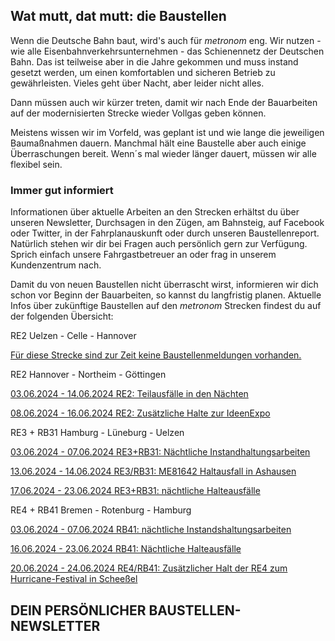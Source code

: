 Wat mutt, dat mutt: die Baustellen
----------

Wenn die Deutsche Bahn baut, wird's auch für *metronom* eng.
Wir nutzen - wie alle Eisenbahnverkehrsunternehmen - das Schienennetz der Deutschen Bahn. Das ist teilweise aber in die Jahre gekommen und muss instand gesetzt werden, um einen komfortablen und sicheren Betrieb zu gewährleisten. Vieles geht über Nacht, aber leider nicht alles.

Dann müssen auch wir kürzer treten, damit wir nach Ende der Bauarbeiten auf der modernisierten Strecke wieder Vollgas geben können.

Meistens wissen wir im Vorfeld, was geplant ist und wie lange die jeweiligen Baumaßnahmen dauern. Manchmal hält eine Baustelle aber auch einige Überraschungen bereit. Wenn´s mal wieder länger dauert, müssen wir alle flexibel sein.

### Immer gut informiert ###

Informationen über aktuelle Arbeiten an den Strecken erhältst du über unseren Newsletter, Durchsagen in den Zügen, am Bahnsteig, auf Facebook oder Twitter, in der Fahrplanauskunft oder durch unseren Baustellenreport. Natürlich stehen wir dir bei Fragen auch persönlich gern zur Verfügung. Sprich einfach unsere Fahrgastbetreuer an oder frag in unserem Kundenzentrum nach.

Damit du von neuen Baustellen nicht überrascht wirst, informieren wir dich schon vor Beginn der Bauarbeiten, so kannst du langfristig planen. Aktuelle Infos über zukünftige Baustellen auf den *metronom* Strecken findest du auf der folgenden Übersicht:

RE2 Uelzen - Celle - Hannover

[Für diese Strecke sind zur Zeit keine Baustellenmeldungen vorhanden.]()

RE2 Hannover - Northeim - Göttingen

[03.06.2024 - 14.06.2024 RE2: Teilausfälle in den Nächten](https://www.der-metronom.de/baustellen/re2-teilausfaelle-in-den-naechten/)

[08.06.2024 - 16.06.2024 RE2: Zusätzliche Halte zur IdeenExpo](https://www.der-metronom.de/baustellen/re2-zusaetzliche-halte-zur-ideenexpo/)

RE3 + RB31 Hamburg - Lüneburg - Uelzen

[03.06.2024 - 07.06.2024 RE3+RB31: Nächtliche Instandhaltungsarbeiten](https://www.der-metronom.de/baustellen/re3-rb31-naechtliche-instandhaltungsarbeiten/)

[13.06.2024 - 14.06.2024 RE3/RB31: ME81642 Haltausfall in Ashausen](https://www.der-metronom.de/baustellen/re3-rb31-me81642-haltausfall-in-ashausen/)

[17.06.2024 - 23.06.2024 RE3+RB31: nächtliche Halteausfälle](https://www.der-metronom.de/baustellen/re3-rb31-naechtliche-halteausfaelle-3/)

RE4 + RB41 Bremen - Rotenburg - Hamburg

[03.06.2024 - 07.06.2024 RB41: nächtliche Instandshaltungsarbeiten](https://www.der-metronom.de/baustellen/rb41-naechtliche-instandshaltungsarbeiten/)

[16.06.2024 - 23.06.2024 RB41: Nächtliche Halteausfälle](https://www.der-metronom.de/baustellen/rb41-naechtliche-halteausfaelle/)

[20.06.2024 - 24.06.2024 RE4/RB41: Zusätzlicher Halt der RE4 zum Hurricane-Festival in Scheeßel](https://www.der-metronom.de/baustellen/re4-rb41-zusaetzlicher-halt-zum-hurricane-festival-in-scheessel/)

DEIN PERSÖNLICHER BAUSTELLEN-NEWSLETTER
----------
